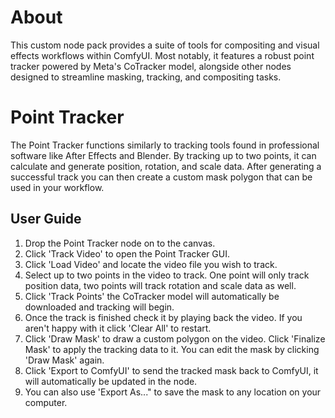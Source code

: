 # About

This custom node pack provides a suite of tools for compositing and visual effects workflows within ComfyUI. 
Most notably, it features a robust point tracker powered by Meta's CoTracker model, alongside other nodes 
designed to streamline masking, tracking, and compositing tasks.

# Point Tracker

The Point Tracker functions similarly to tracking tools found in professional software like After Effects and Blender.
By tracking up to two points, it can calculate and generate position, rotation, and scale data. After generating a successful track
you can then create a custom mask polygon that can be used in your workflow.

## User Guide

1. Drop the Point Tracker node on to the canvas.
2. Click 'Track Video' to open the Point Tracker GUI.
3. Click 'Load Video' and locate the video file you wish to track.
4. Select up to two points in the video to track. One point will only track position data, two points will track rotation and
   scale data as well.
5. Click 'Track Points' the CoTracker model will automatically be downloaded and tracking will begin.
6. Once the track is finished check it by playing back the video. If you aren't happy with it click 'Clear All' to restart.
7. Click 'Draw Mask' to draw a custom polygon on the video. Click 'Finalize Mask' to apply the tracking data to it.
   You can edit the mask by clicking 'Draw Mask' again.
8. Click 'Export to ComfyUI' to send the tracked mask back to ComfyUI, it will automatically be updated in the node.
9. You can also use 'Export As..." to save the mask to any location on your computer.
